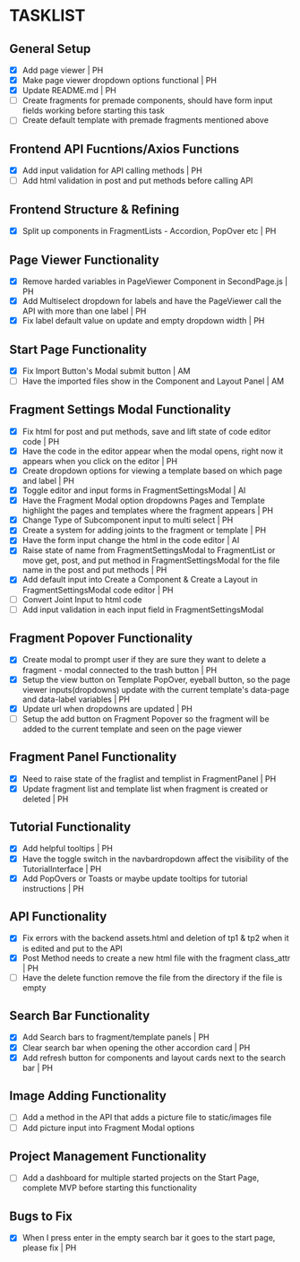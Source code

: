 # TASKLIST  
[//]: <> (Please add two spaces after the task bullet to make a new line. This will stop the code from being one big awkward sentence.)
## General Setup  
- [x] Add page viewer | PH  
- [x] Make page viewer dropdown options functional | PH  
- [x] Update README.md | PH  
- [ ] Create fragments for premade components, should have form input fields working before starting this task  
- [ ] Create default template with premade fragments mentioned above   
## Frontend API Fucntions/Axios Functions  
- [x] Add input validation for API calling methods | PH  
- [ ] Add html validation in post and put methods before calling API  
## Frontend Structure & Refining  
- [x] Split up components in FragmentLists - Accordion, PopOver etc | PH  
## Page Viewer Functionality  
- [x] Remove harded variables in PageViewer Component in SecondPage.js | PH  
- [x] Add Multiselect dropdown for labels and have the PageViewer call the API with more than one label | PH  
- [x] Fix label default value on update and empty dropdown width | PH  
## Start Page Functionality  
- [x] Fix Import Button's Modal submit button | AM  
- [ ] Have the imported files show in the Component and Layout Panel | AM  
## Fragment Settings Modal Functionality  
- [x] Fix html for post and put methods, save and lift state of code editor code | PH  
- [x] Have the code in the editor appear when the modal opens, right now it appears when you click on the editor | PH  
- [x] Create dropdown options for viewing a template based on which page and label | PH  
- [x] Toggle editor and input forms in FragmentSettingsModal | AI  
- [x] Have the Fragment Modal option dropdowns Pages and Template highlight the pages and templates where the fragment appears | PH  
- [x] Change Type of Subcomponent input to multi select | PH  
- [x] Create a system for adding joints to the fragment or template | PH   
- [x] Have the form input change the html in the code editor | AI  
- [x] Raise state of name from FragmentSettingsModal to FragmentList or move get, post, and put method in FragmentSettingsModal for the file name in the post and put methods | PH  
- [x] Add default input into Create a Component & Create a Layout in FragmentSettingsModal code editor | PH  
- [ ] Convert Joint Input to html code  
- [ ] Add input validation in each input field in FragmentSettingsModal  
## Fragment Popover Functionality  
- [x] Create modal to prompt user if they are sure they want to delete a fragment - modal connected to the trash button | PH  
- [x] Setup the view button on Template PopOver, eyeball button, so the page viewer inputs(dropdowns) update with the current template's data-page and data-label variables | PH
- [x] Update url when dropdowns are updated | PH    
- [ ] Setup the add button on Fragment Popover so the fragment will be added to the current template and seen on the page viewer  
## Fragment Panel Functionality  
- [x] Need to raise state of the fraglist and templist in FragmentPanel | PH  
- [x] Update fragment list and template list when fragment is created or deleted | PH  
## Tutorial Functionality  
- [x] Add helpful tooltips | PH  
- [x] Have the toggle switch in the navbardropdown affect the visibility of the TutorialInterface | PH  
- [x] Add PopOvers or Toasts or maybe update tooltips for tutorial instructions | PH  
## API Functionality  
- [x] Fix errors with the backend assets.html and deletion of tp1 & tp2 when it is edited and put to the API  
- [x] Post Method needs to create a new html file with the fragment class_attr | PH  
- [ ] Have the delete function remove the file from the directory if the file is empty  
## Search Bar Functionality  
- [x] Add Search bars to fragment/template panels | PH  
- [x] Clear search bar when opening the other accordion card | PH  
- [x] Add refresh button for components and layout cards next to the search bar | PH  
## Image Adding Functionality  
- [ ] Add a method in the API that adds a picture file to static/images file  
- [ ] Add picture input into Fragment Modal options  
## Project Management Functionality  
- [ ] Add a dashboard for multiple started projects on the Start Page, complete MVP before starting this functionality  
## Bugs to Fix
- [x] When I press enter in the empty search bar it goes to the start page, please fix | PH  
